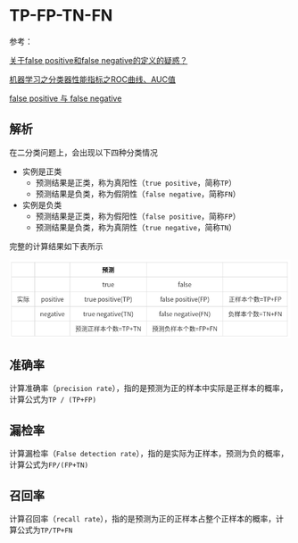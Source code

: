
# TP-FP-TN-FN

参考：

[关于false positive和false negative的定义的疑惑？](https://www.zhihu.com/question/302985367/answer/535024467)

[机器学习之分类器性能指标之ROC曲线、AUC值](https://blog.csdn.net/zdy0_2004/article/details/44948511)

[false positive 与 false negative](https://blog.csdn.net/u013264172/article/details/51972152)

## 解析

在二分类问题上，会出现以下四种分类情况

* 实例是正类
  * 预测结果是正类，称为真阳性（`true positive`，简称`TP`）
  * 预测结果是负类，称为假阴性（`false negative`，简称`FN`）
* 实例是负类
  * 预测结果是正类，称为假阳性（`false positive`，简称`FP`）
  * 预测结果是负类，称为真阴性（`true negative`，简称`TN`）

完整的计算结果如下表所示

<!-- |      |          |         预测         |                      |                  |
|:----:|:--------:|:--------------------:|:--------------------:|:----------------:|
|      |          |         true         |         false        |                  |
| 实际 | positive |   true positive(TP)  |  false positive(FP)  | 正样本个数=TP+FP |
|      | negative |   true negative(TN)  |  false negative(FN)  | 负样本个数=TN+FN |
|      |          | 预测正样本个数=TP+TN | 预测负样本个数=FP+FN |                  | -->

![](./imgs/tp-fp-tn-fn.png)

## 准确率

计算准确率（`precision rate`），指的是预测为正的样本中实际是正样本的概率，计算公式为`TP / (TP+FP)`

## 漏检率

计算漏检率（`False detection rate`），指的是实际为正样本，预测为负的概率，计算公式为`FP/(FP+TN)`

## 召回率

计算召回率（`recall rate`），指的是预测为正的正样本占整个正样本的概率，计算公式为`TP/TP+FN`
